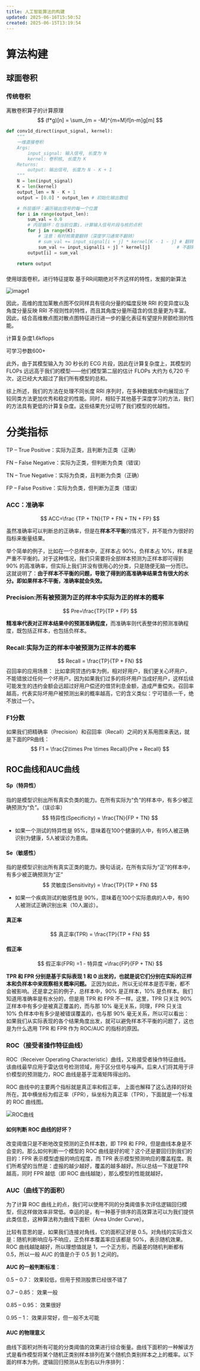 ```yaml
---
title: 人工智能算法的构建
updated: 2025-06-16T15:50:52
created: 2025-06-15T13:19:54
---
```



# 算法构建
## 球面卷积
### 传统卷积

离散卷积算子的计算原理
$$
(f*g)[n] = \sum_{m = -M}^{m=M}f[n-m]g[m]
$$
```python
def conv1d_direct(input_signal, kernel):
    """
    一维直接卷积
    Args:
        input_signal: 输入信号, 长度为 N
        kernel: 卷积核, 长度为 K
    Returns:
        output: 输出信号, 长度为 N - K + 1
    """
    N = len(input_signal)
    K = len(kernel)
    output_len = N - K + 1
    output = [0.0] * output_len # 初始化输出数组

    # 外层循环：遍历输出信号的每一个位置
    for i in range(output_len):
        sum_val = 0.0
        # 内层循环：在当前位置i，计算输入信号片段与核的点积
        for j in range(K):
            # 注意：有时核需要翻转（深度学习通常不翻转）
            # sum_val += input_signal[i + j] * kernel[K - 1 - j] # 翻转核（信号处理风格）
            sum_val += input_signal[i + j] * kernel[j]          # 不翻转核（深度学习风格，互相关）
        output[i] = sum_val

    return output
```

###
使用球面卷积，进行特征提取
基于RR间期绝对不齐这样的特性，发掘的新算法


![image1](../../../resources/474b16b340784d65a3bfe05f154a8580.png)

因此，高维的庞加莱散点图不仅同样具有径向分量的幅度反映 RRI 的变异度以及角度分量反映 RRI 不规则性的特性，而且其角度分量所蕴含的信息量更为丰富。因此，结合高维散点图对散点图特征进行进一步的量化表征有望提升房颤检测的性能。

计算复杂度1.6kflops

可学习参数600+

此外，由于其模型输入为 30 秒长的 ECG 片段，因此在计算复杂度上，其模型的 FLOPs 远远高于我们的模型——他们模型第二层的估计 FLOPs 大约为 6,720 千次，这已经大大超过了我们所有模型的总和。

综上所述，我们的方法在处理不同长度 RRI 序列时，在多种数据库中均展现出了较同类方法更加优秀和稳定的性能。同时，相较于其他基于深度学习的方法，我们的方法具有更低的计算复杂度。这些结果充分证明了我们模型的优越性。


# 分类指标
TP – True Positive：实际为正类，且判断为正类（正确）

FN – False Negative：实际为正类，但判断为负类（错误）

TN – True Negative：实际为负类，且判断为负类（正确）

FP – False Positive：实际为负类，但判断为正类（错误）

### ACC：准确率

$$
ACC=\frac {TP + TN}{TP + FN + TN + FP}
$$

虽然准确率可以判断总的正确率，但是在**样本不平衡**的情况下，并不能作为很好的指标来衡量结果。

举个简单的例子，比如在一个总样本中，正样本占 90%，负样本占 10%，样本是严重不平衡的。对于这种情况，我们只需要将全部样本预测为正样本即可得到 90% 的高准确率，但实际上我们并没有很用心的分类，只是随便无脑一分而已。这就说明了：<b>由于样本不平衡的问题，导致了得到的高准确率结果含有很大的水分。即如果样本不平衡，准确率就会失效。</b>

### Precision:所有被预测为正的样本中实际为正的样本的概率
$$
Pre=\frac{TP}{TP + FP}
$$

<b>精准率代表对正样本结果中的预测准确程度，</b>而准确率则代表整体的预测准确程度，既包括正样本，也包括负样本。

### Recall:实际为正的样本中被预测为正样本的概率
$$
Recall = \frac{TP}{TP + FN}
$$
召回率的应用场景： 比如拿网贷违约率为例，相对好用户，我们更关心坏用户，不能错放过任何一个坏用户。因为如果我们过多的将坏用户当成好用户，这样后续可能发生的违约金额会远超过好用户偿还的借贷利息金额，造成严重偿失。召回率越高，代表实际坏用户被预测出来的概率越高，它的含义类似：宁可错杀一千，绝不放过一个。
### F1分数
如果我们把精确率（Precision）和召回率（Recall）之间的关系用图来表达，就是下面的PR曲线：
$$
F1 = \frac{2\times Pre \times Recall}{Pre + Recall}
$$

## ROC曲线和AUC曲线
#### Sp（特异性）
指的是模型识别出所有真实负类的能力。在所有实际为“负”的样本中，有多少被正确预测为“负”。（误诊率）
$$
特异性(Specificity) = \frac{TN}{FP + TN}
$$
- 如果一个测试的特异性是 95%，意味着在100个健康的人中，有95人被正确识别为健康，5人被误诊为患病。

#### Se（敏感性）
指的是模型识别出所有真实正类的能力。换句话说，在所有实际为“正”的样本中，有多少被正确预测为“正”
$$
灵敏度(Sensitivity) = \frac{TP}{TP + FN}
$$

- 如果一个疾病测试的敏感性是 90%，意味着在100个实际患病的人中，有90人被测试正确识别出来（10人漏诊）。

#### 真正率
$$
真正率(TPR) = \frac{TP}{TP + FN}
$$

#### 假正率
$$
假正率(FPR) =1 - 特异度 =\frac{FP}{FP + TN}
$$

<b>TPR 和 FPR 分别是基于实际表现 1 和 0 出发的，也就是说它们分别在实际的正样本和负样本中来观察相关概率问题。</b> 正因为如此，所以无论样本是否平衡，都不会被影响。还是拿之前的例子，总样本中，90% 是正样本，10% 是负样本。我们知道用准确率是有水分的，但是用 TPR 和 FPR 不一样。这里，TPR 只关注 90% 正样本中有多少是被真正覆盖的，而与那 10% 毫无关系，同理，FPR 只关注 10% 负样本中有多少是被错误覆盖的，也与那 90% 毫无关系，所以可以看出：如果我们从实际表现的各个结果角度出发，就可以避免样本不平衡的问题了，这也是为什么选用 TPR 和 FPR 作为 ROC/AUC 的指标的原因。

### ROC（接受者操作特征曲线）

ROC（Receiver Operating Characteristic）曲线，又称接受者操作特征曲线。该曲线最早应用于雷达信号检测领域，用于区分信号与噪声。后来人们将其用于评价模型的预测能力，ROC 曲线是基于混淆矩阵得出的。

ROC 曲线中的主要两个指标就是真正率和假正率， 上面也解释了这么选择的好处所在。其中横坐标为假正率（FPR），纵坐标为真正率（TPR），下面就是一个标准的 ROC 曲线图。

![ROC曲线](../../../resources/eca33cdd85dfd690f035a8a389e204c7.png)

#### 如何判断 ROC 曲线的好坏？

改变阈值只是不断地改变预测的正负样本数，即 TPR 和 FPR，但是曲线本身是不会变的。那么如何判断一个模型的 ROC 曲线是好的呢？这个还是要回归到我们的目的：FPR 表示模型虚报的响应程度，而 TPR 表示模型预测响应的覆盖程度。我们所希望的当然是：虚报的越少越好，覆盖的越多越好。所以总结一下就是TPR 越高，同时 FPR 越低（即 ROC 曲线越陡），那么模型的性能就越好。 

### AUC（曲线下的面积）

为了计算 ROC 曲线上的点，我们可以使用不同的分类阈值多次评估逻辑回归模型，但这样做效率非常低。幸运的是，有一种基于排序的高效算法可以为我们提供此类信息，这种算法称为曲线下面积（Area Under Curve）。

比较有意思的是，如果我们连接对角线，它的面积正好是 0.5。对角线的实际含义是：随机判断响应与不响应，正负样本覆盖率应该都是 50%，表示随机效果。 ROC 曲线越陡越好，所以理想值就是 1，一个正方形，而最差的随机判断都有 0.5，所以一般 AUC 的值是介于 0.5 到 1 之间的。

**AUC 的一般判断标准**：

0.5 – 0.7： 效果较低，但用于预测股票已经很不错了

0.7 – 0.85： 效果一般

0.85 – 0.95： 效果很好

0.95 – 1： 效果非常好，但一般不太可能

#### AUC 的物理意义

曲线下面积对所有可能的分类阈值的效果进行综合衡量。曲线下面积的一种解读方式是看作模型将某个随机正类别样本排列在某个随机负类别样本之上的概率。以下面的样本为例，逻辑回归预测从左到右以升序排列：